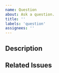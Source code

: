 ```yaml
---
name: Question
about: Ask a question.
title: ''
labels: 'question'
assignees: ''
---
```


<!-- Please search existing issues to avoid creating duplicates. -->

## Description

<!-- A description of the the question. -->

## Related Issues

<!-- Any issues related to your question. -->